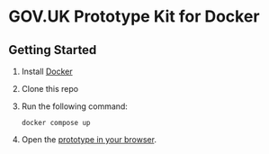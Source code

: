 # GOV.UK Prototype Kit for Docker

## Getting Started

1. Install [Docker][1]

2. Clone this repo

3. Run the following command:

   ```
   docker compose up
   ```

4. Open the [prototype in your browser][2].

[1]: https://www.docker.com
[2]: http://localhost:3000
